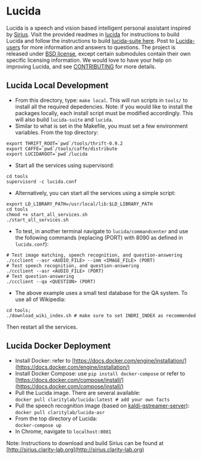 # Lucida

Lucida is a speech and vision based intelligent personal assistant inspired by
[Sirius](http://sirius.clarity-lab.org). Visit the provided readmes in
[lucida](lucida) for instructions to build Lucida and follow the instructions to
build [lucida-suite here](http://sirius.clarity-lab.org/sirius-suite/).  Post to
[Lucida-users](http://groups.google.com/forum/#!forum/sirius-users) for more
information and answers to questions. The project is released under [BSD
license](LICENSE), except certain submodules contain their own specific
licensing information. We would love to have your help on improving Lucida, and
see [CONTRIBUTING](CONTRIBUTING.md) for more details.

## Lucida Local Development

- From this directory, type: `make local`. This will run scripts in `tools/` to
  install all the required depedencies. Note: if you would like to install the
packages locally, each install script must be modified accordingly. This will
also build `lucida-suite` and `lucida`.
- Similar to what is set in the Makefile, you must set a few environment
  variables. From the top directory:
```
export THRIFT_ROOT=`pwd`/tools/thrift-0.9.2
export CAFFE=`pwd`/tools/caffe/distribute
export LUCIDAROOT=`pwd`/lucida
```
- Start all the services using supervisord:
```
cd tools
supervisord -c lucida.conf
```
- Alternatively, you can start all the services using a simple script:
```
export LD_LIBRARY_PATH=/usr/local/lib:$LD_LIBRARY_PATH
cd tools
chmod +x start_all_services.sh
./start_all_services.sh
```
- To test, in another terminal navigate to `lucida/commandcenter` and use the
  following commands (replacing (PORT) with 8090 as defined in `lucida.conf`):
```
# Test image matching, speech recognition, and question-answering
./ccclient --asr <AUDIO_FILE> --imm <IMAGE_FILE> (PORT)
# Test speech recognition, and question-answering
./ccclient --asr <AUDIO_FILE> (PORT)
# Test question-answering
./ccclient --qa <QUESTION> (PORT)
```
- The above example uses a small test database for the QA system. To use all of
  Wikipedia:
```
cd tools;
./download_wiki_index.sh # make sure to set INDRI_INDEX as recommended
```
Then restart all the services.

## Lucida Docker Deployment

- Install Docker: refer to
  [https://docs.docker.com/engine/installation/](https://docs.docker.com/engine/installation/)
- Install Docker Compose: use `pip install docker-compose` or refer to
  [https://docs.docker.com/compose/install/](https://docs.docker.com/compose/install/)
- Pull the Lucida image. There are several available:  
`docker pull claritylab/lucida:latest # add your own facts`
- Pull the speech recognition image (based on
  [kaldi-gstreamer-server](https://github.com/alumae/kaldi-gstreamer-server)):  
`docker pull claritylab/lucida-asr`
- From the top directory of Lucida:  
`docker-compose up`
- In Chrome, navigate to `localhost:8081`

Note: Instructions to download and build Sirius can be found at
[http://sirius.clarity-lab.org](http://sirius.clarity-lab.org)
